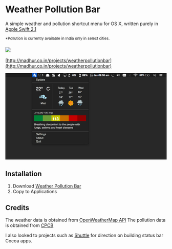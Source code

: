# Weather Pollution Bar

A simple weather and pollution shortcut menu for OS X, written purely in [Apple Swift 2.1](https://developer.apple.com/swift/)

<sup>*Pollution is currently available in India only in select cities.</sup>

[![](http://www.madhur.co.in/images/appstorebadge.svg)](https://itunes.apple.com/us/app/weather-pollution-bar/id1077958272?ls=1&mt=12)

[http://madhur.co.in/projects/weatherpollutionbar](http://madhur.co.in/projects/weatherpollutionbar)


![](https://raw.githubusercontent.com/madhur/weather-pollution-bar/master/screenshot.png?token=AAfF92ea4Kk0uXupybHN8iyGpdFjHU72ks5WrtMZwA%3D%3D)


## Installation

1. Download [Weather Pollution Bar](http://madhur.co.in/projects/weatherpollutionbar)
2. Copy to Applications

## Credits
The weather data is obtained from [OpenWeatherMap API](http://openweathermap.org/api)
The pollution data is obtained from [CPCB](http://cpcb.nic.in/)

I also looked to projects such as [Shuttle](https://github.com/fitztrev/shuttle) for direction on building status bar Cocoa apps.


